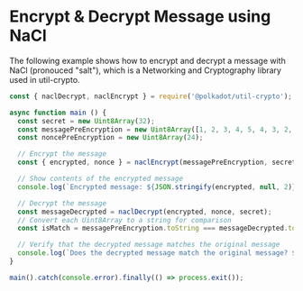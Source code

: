 # Encrypt & Decrypt Message using NaCl

The following example shows how to encrypt and decrypt a message with NaCl (pronouced "salt"), which is a Networking and Cryptography library used in util-crypto.

```javascript
const { naclDecrypt, naclEncrypt } = require('@polkadot/util-crypto');

async function main () {
  const secret = new Uint8Array(32);
  const messagePreEncryption = new Uint8Array([1, 2, 3, 4, 5, 4, 3, 2, 1]);
  const noncePreEncryption = new Uint8Array(24);

  // Encrypt the message
  const { encrypted, nonce } = naclEncrypt(messagePreEncryption, secret, noncePreEncryption);

  // Show contents of the encrypted message
  console.log(`Encrypted message: ${JSON.stringify(encrypted, null, 2)}`);

  // Decrypt the message
  const messageDecrypted = naclDecrypt(encrypted, nonce, secret);
  // Convert each Uint8Array to a string for comparison
  const isMatch = messagePreEncryption.toString === messageDecrypted.toString;

  // Verify that the decrypted message matches the original message
  console.log(`Does the decrypted message match the original message? ${isMatch}`);
}

main().catch(console.error).finally(() => process.exit());
```

